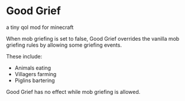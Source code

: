 # Good Grief
a tiny qol mod for minecraft

When mob griefing is set to false, Good Grief overrides the vanilla mob griefing rules by allowing some griefing events.

These include:
* Animals eating
* Villagers farming
* Piglins bartering

Good Grief has no effect while mob griefing is allowed. 
